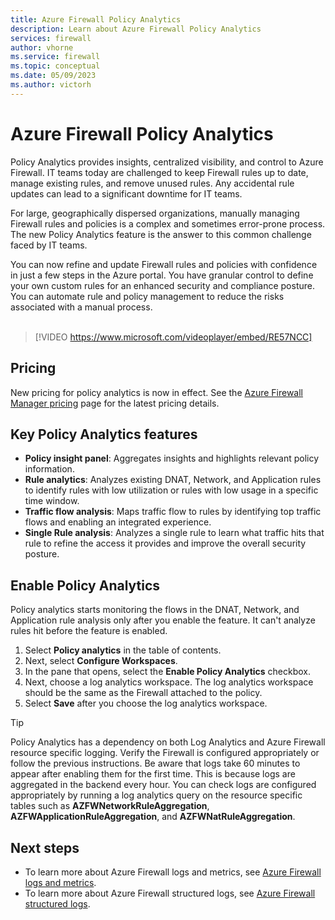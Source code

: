 ```yaml
---
title: Azure Firewall Policy Analytics
description: Learn about Azure Firewall Policy Analytics
services: firewall
author: vhorne
ms.service: firewall
ms.topic: conceptual
ms.date: 05/09/2023
ms.author: victorh
---
```


# Azure Firewall Policy Analytics


Policy Analytics provides insights, centralized visibility, and control to Azure Firewall. IT teams today are challenged to keep Firewall rules up to date, manage existing rules, and remove unused rules. Any accidental rule updates can lead to a significant downtime for IT teams. 

For large, geographically dispersed organizations, manually managing Firewall rules and policies is a complex and sometimes  error-prone process. The new Policy Analytics feature is the answer to this common challenge faced by IT teams.

You can now refine and update Firewall rules and policies with confidence in just a few steps in the Azure portal. You have granular control to define your own custom rules for an enhanced security and compliance posture. You can automate rule and policy management to reduce the risks associated with a manual process.<br><br>

> [!VIDEO https://www.microsoft.com/videoplayer/embed/RE57NCC]

## Pricing

New pricing for policy analytics is now in effect. See the [Azure Firewall Manager pricing](https://azure.microsoft.com/pricing/details/firewall-manager/) page for the latest pricing details.

## Key Policy Analytics features

- **Policy insight panel**: Aggregates insights and highlights relevant policy information.
- **Rule analytics**: Analyzes existing DNAT, Network, and Application rules to identify rules with low utilization or rules with low usage in a specific time window.
- **Traffic flow analysis**: Maps traffic flow to rules by identifying top traffic flows and enabling an integrated experience.
- **Single Rule analysis**: Analyzes a single rule to learn what traffic hits that rule to refine the access it provides and improve the overall security posture.


## Enable Policy Analytics

Policy analytics starts monitoring the flows in the DNAT, Network, and Application rule analysis only after you enable the feature. It can't analyze rules hit before the feature is enabled.  


1.	Select **Policy analytics** in the table of contents. 
2. Next, select **Configure Workspaces**.
3. In the pane that opens, select the **Enable Policy Analytics** checkbox. 
4. Next, choose a log analytics workspace. The log analytics workspace should be the same as the Firewall attached to the policy.
5. Select **Save** after you choose the log analytics workspace.

> [!TIP]
> Policy Analytics has a dependency on both Log Analytics and Azure Firewall resource specific logging. Verify the Firewall is configured appropriately or follow the previous instructions. Be aware that logs take 60 minutes to appear after enabling them for the first time. This is because logs are aggregated in the backend every hour. You can check logs are configured appropriately by running a log analytics query on the resource specific tables such as **AZFWNetworkRuleAggregation**, **AZFWApplicationRuleAggregation**, and **AZFWNatRuleAggregation**.

## Next steps


- To learn more about Azure Firewall logs and metrics, see [Azure Firewall logs and metrics](logs-and-metrics.md).
- To learn more about Azure Firewall structured logs, see [Azure Firewall structured logs](firewall-structured-logs.md).
